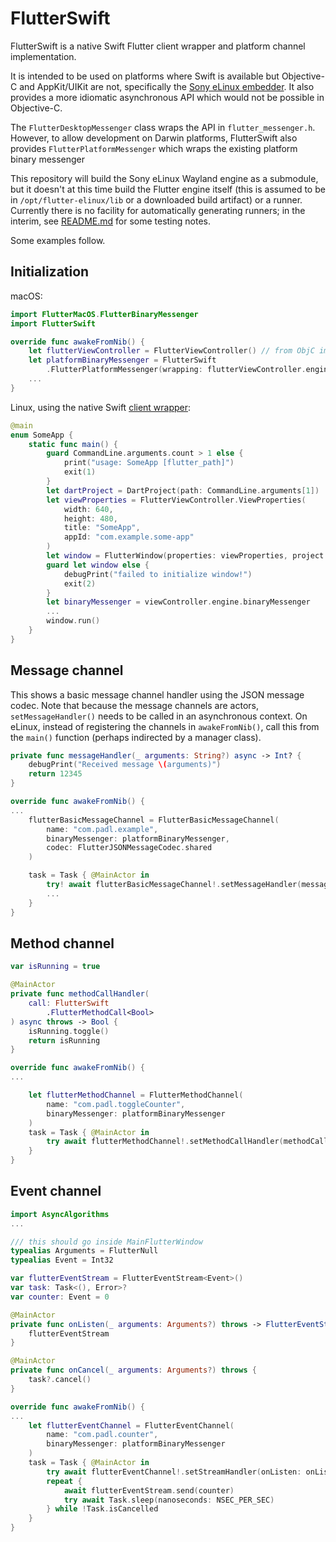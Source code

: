 FlutterSwift
============

FlutterSwift is a native Swift Flutter client wrapper and platform channel implementation.

It is intended to be used on platforms where Swift is available but Objective-C and AppKit/UIKit are not, specifically the [Sony eLinux embedder](https://github.com/sony/flutter-embedded-linux). It also provides a more idiomatic asynchronous API which would not be possible in Objective-C.

The `FlutterDesktopMessenger` class wraps the API in `flutter_messenger.h`. However, to allow development on Darwin platforms, FlutterSwift also provides `FlutterPlatformMessenger` which wraps the existing platform binary messenger

This repository will build the Sony eLinux Wayland engine as a submodule, but it doesn't at this time build the Flutter engine itself (this is assumed to be in `/opt/flutter-elinux/lib` or a downloaded build artifact) or a runner. Currently there is no facility for automatically generating runners; in the interim, see [README.md](Examples/counter/swift/README.md) for some testing notes.

Some examples follow.

Initialization
--------------

macOS:

```swift
import FlutterMacOS.FlutterBinaryMessenger
import FlutterSwift

override func awakeFromNib() {
    let flutterViewController = FlutterViewController() // from ObjC implementation
    let platformBinaryMessenger = FlutterSwift
        .FlutterPlatformMessenger(wrapping: flutterViewController.engine.binaryMessenger)
    ...
}
```

Linux, using the native Swift [client wrapper](Sources/FlutterSwift/Client/):

```swift
@main
enum SomeApp {
    static func main() {
        guard CommandLine.arguments.count > 1 else {
            print("usage: SomeApp [flutter_path]")
            exit(1)
        }
        let dartProject = DartProject(path: CommandLine.arguments[1])
        let viewProperties = FlutterViewController.ViewProperties(
            width: 640,
            height: 480,
            title: "SomeApp",
            appId: "com.example.some-app"
        )
        let window = FlutterWindow(properties: viewProperties, project: dartProject)
        guard let window else {
            debugPrint("failed to initialize window!")
            exit(2)
        }
        let binaryMessenger = viewController.engine.binaryMessenger
        ...
        window.run()
    }
}

```

Message channel
---------------

This shows a basic message channel handler using the JSON message codec. Note that because the message channels are actors, `setMessageHandler()` needs to be called in an asynchronous context. On eLinux, instead of registering the channels in `awakeFromNib()`, call this from the `main()` function (perhaps indirected by a manager class).

```swift
private func messageHandler(_ arguments: String?) async -> Int? {
    debugPrint("Received message \(arguments)")
    return 12345
}       

override func awakeFromNib() {
...
    flutterBasicMessageChannel = FlutterBasicMessageChannel(
        name: "com.padl.example",
        binaryMessenger: platformBinaryMessenger,
        codec: FlutterJSONMessageCodec.shared
    )

    task = Task { @MainActor in
        try! await flutterBasicMessageChannel!.setMessageHandler(messageHandler)
        ...
    }
}
```

Method channel
--------------

```swift
var isRunning = true

@MainActor
private func methodCallHandler(
    call: FlutterSwift
        .FlutterMethodCall<Bool>
) async throws -> Bool {
    isRunning.toggle()
    return isRunning
}

override func awakeFromNib() {
...

    let flutterMethodChannel = FlutterMethodChannel(
        name: "com.padl.toggleCounter",
        binaryMessenger: platformBinaryMessenger
    )
    task = Task { @MainActor in
        try await flutterMethodChannel!.setMethodCallHandler(methodCallHandler)
    }
}

```
Event channel
-------------

```swift
import AsyncAlgorithms
...

/// this should go inside MainFlutterWindow
typealias Arguments = FlutterNull
typealias Event = Int32

var flutterEventStream = FlutterEventStream<Event>()
var task: Task<(), Error>?
var counter: Event = 0

@MainActor
private func onListen(_ arguments: Arguments?) throws -> FlutterEventStream<Event> {
    flutterEventStream
}

@MainActor
private func onCancel(_ arguments: Arguments?) throws {
    task?.cancel()
}

override func awakeFromNib() {
...
    let flutterEventChannel = FlutterEventChannel(
        name: "com.padl.counter",
        binaryMessenger: platformBinaryMessenger
    )
    task = Task { @MainActor in
        try await flutterEventChannel!.setStreamHandler(onListen: onListen, onCancel: onCancel)
        repeat {
            await flutterEventStream.send(counter)
            try await Task.sleep(nanoseconds: NSEC_PER_SEC)
        } while !Task.isCancelled
    }
}
```

